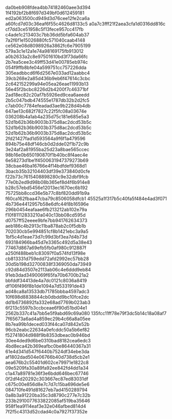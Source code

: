 da0beb908fdea4bb74182460aee3d394
1f4192bf2b8f697d349bf0d612459181
ed2a063500cd949d3d76cee12fe2ca6a
a60fcd7d03c36eaf6f55c4626d8133c5
a0a7c3fff21f2aea3cfa1d0316dd816c
cf7dd3ce51958c5f13fece957cc417fb
c4ade1c213403c7bb36dd5bfa604ab37
7a2f6f1e15026880fc571040caab4148
ce562e08d8098926a3862fc6e7905199
579a3c1e12a1e74a98169175fb913012
a0b2633a2c8e97501610bd3f73da66fc
2b7ea5cee3c49ff53d41e00785eb974c
054f9ffb8bfe04a599751cc757226dda
305eadbbcd6f6d2567e033ad12aabbc4
39cb268e2a85d436b9eb6f47614c3cbc
2c642152299a94e05ea26eae11993b13
56e45f2bcbc8226d2b4200f7c46371bf
2ad18ec82c20af7b5926ed9cea6aeedd
2b5c047bdb474555e1787db32b2d2fc5
c7ab00c7784efeadad3ae9b228d4b4db
647ae13c682f7827c22f5fc08a03674e
036208b4a1ab4a235d75c181e685e5a3
52d1b62b36b9003b375d8ac2dcd53b5c
52d1b62b36b9003b375d8ac2dcd53b5c
52d1b62b36b9003b375d8ac2dcd53b5c
2fd21427fad1d593564a9f6f1a479596
894b75e48df146cb0d2dde02f1b72c9b
3e24af2a81955ba25d23a8bae565ccec
98b16e0b650190870f1b40bc8f4aec4e
6e58273d1be1f4500631947379273b69
38cbae46ba16766e4f14bdfdef9368d1
3bacb35b32104403df39e373840d0cfe
f22b73c7615408898280c9e32dbf9fcb
77e0b2ed9d98b08b365ef8d4f6b914e8
b28c57ebd5456e12013ec1670ec6b192
75725bb8ccd36e5b77c8bf820dd91b9a
f60ca162fbaa47cba79c8506058dfcb1
45525a1f317b5c40fa5f484e4ad3f071
4b736e4412957b58e6dfc44f8b16596e
296b0454eafaae6fb213212ab102e79a
f10f81112833210a040c13bb08cd595d
d0757ff52eeee9bfe7bb941762634373
aeb186c4b2913c11ba878ab2c0f5db1b
702030cb5e994851cf8b1421ebc3a9a5
1bf5c4d1eae73d7c99d3bf3ea7d4b73d
693184966ba45d7e3365c492d5a38e43
77467d867a69efb5fb0af980c912887f
a250f488beb1c83097f0a574fd13f98e
cb813331d759edd72afd2992ec57bb28
30d5b198d32700838f3369050da73949
c92d84d3507e2113ab06c4e6ddd9eb84
91eb3dad3490069f65fa70b6700b21a2
bbfddf34413de4a7dc0121c8036a8419
df106f496f8b1de1094a7d533191de43
ad48ca8a13533db71785bbba4597adc3
10f698d8838844cb0dbdd9bc10fce2dc
dd1b6736892fa332e68ad7769b023ab3
6f213c5597b3ccbceae6f90d51bd04e1
2562b337c41a7bb5e5f9abd69c69a080
135fcc11ff78e79f3dc5b14c18a08af7
7f65673a6ad4a859ec29b4c66a8a05ee
8b7ea99b1deced033f44ca07d842e52b
96cb2eabc22634a0efcddc50a5b6ef82
f52741804d988f9b8353dbeac0b946bd
30ee4ded9d6be0310bad8182cea6edc3
4bd8eca42b369eafbc0be86440367a31
61e4d341d547f6440b7524df34ebe3da
af1802dad504e06766b40d738d5cb2e1
aea676b2c55401d602ce79971e1822c8
09e5209fa30a89fa92ee842fd4dd1a34
c1a47a89781e36f3e6bdd646bec67746
0f2df4d20292c303667ec87ed83031df
c675c00e856d8e7c7d7c15ba696de5e6
084710fe491d81627eb7ad4150289794
0a8b3a91220ba35c3d8790c277e7c32b
233b2910077633822085af519ba35646
958f1ea9114eaf3e32e046afbed814d4
7f2f5c4313d52cdad4c0a7927f37352e
